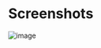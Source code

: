 # Screenshots

![image](https://github.com/amvi234/vlog-app-frontend/assets/67577861/c0740736-ce8c-486a-80b1-f67c275f7ddc)
